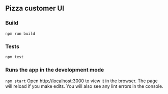 ## Pizza customer UI

### Build
`npm run build`

### Tests
`npm test`

### Runs the app in the development mode
`npm start`
Open [http://localhost:3000](http://localhost:3000) to view it in the browser.
The page will reload if you make edits. You will also see any lint errors in the console.

